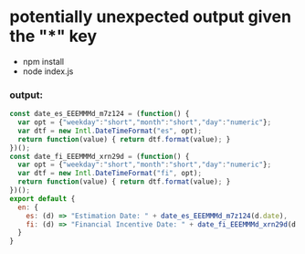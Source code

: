 # potentially unexpected output given the "*" key

- npm install
- node index.js

### output:

```javascript
const date_es_EEEMMMd_m7z124 = (function() {
  var opt = {"weekday":"short","month":"short","day":"numeric"};
  var dtf = new Intl.DateTimeFormat("es", opt);
  return function(value) { return dtf.format(value); }
})();
const date_fi_EEEMMMd_xrn29d = (function() {
  var opt = {"weekday":"short","month":"short","day":"numeric"};
  var dtf = new Intl.DateTimeFormat("fi", opt);
  return function(value) { return dtf.format(value); }
})();
export default {
  en: {
    es: (d) => "Estimation Date: " + date_es_EEEMMMd_m7z124(d.date),
    fi: (d) => "Financial Incentive Date: " + date_fi_EEEMMMd_xrn29d(d.date)
  }
}
```